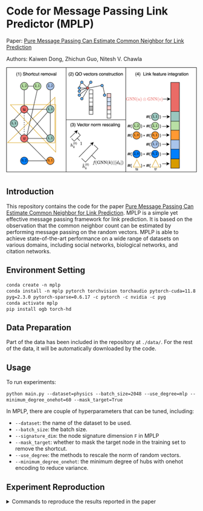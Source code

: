 # Code for Message Passing Link Predictor (MPLP)
Paper: [Pure Message Passing Can Estimate Common Neighbor for Link Prediction](https://arxiv.org/abs/2309.00976)

Authors: Kaiwen Dong, Zhichun Guo, Nitesh V. Chawla

![Framework of MPLP](misc/diagram-framework.png)

## Introduction
This repository contains the code for the paper [Pure Message Passing Can Estimate Common Neighbor for Link Prediction](https://arxiv.org/abs/2309.00976). MPLP is a simple yet effective message passing framework for link prediction. It is based on the observation that the common neighbor count can be estimated by performing message passing on the random vectors. MPLP is able to achieve state-of-the-art performance on a wide range of datasets on various domains, including social networks, biological networks, and citation networks.


## Environment Setting
```
conda create -n mplp
conda install -n mplp pytorch torchvision torchaudio pytorch-cuda=11.8 pyg=2.3.0 pytorch-sparse=0.6.17 -c pytorch -c nvidia -c pyg
conda activate mplp
pip install ogb torch-hd
```

## Data Preparation
Part of the data has been included in the repository at `./data/`. For the rest of the data, it will be automatically downloaded by the code.

## Usage

To run experiments:
```
python main.py --dataset=physics --batch_size=2048 --use_degree=mlp --minimum_degree_onehot=60 --mask_target=True
```

In MPLP, there are couple of hyperparameters that can be tuned, including:

- `--dataset`: the name of the dataset to be used.
- `--batch_size`: the batch size.
- `--signature_dim`: the node signature dimension `F` in MPLP
- `--mask_target`: whether to mask the target node in the training set to remove the shortcut.
- `--use_degree`: the methods to rescale the norm of random vectors.
- `--minimum_degree_onehot`: the minimum degree of hubs with onehot encoding to reduce variance.


## Experiment Reproduction

<details>
<summary>Commands to reproduce the results reported in the paper</summary>

### USAir
```
python main.py --dataset=USAir --xdp=0.8 --feat_dropout=0.2 --use_embedding=True --batch_size=512 --weight_decay=0.001 --use_degree=RA --lr=0.01 --batchnorm_affine=False
```
### NS
```
python main.py --dataset=NS --label_dropout=0.05 --use_feature=False --batch_size=512 --weight_decay=0.001 --use_degree=AA
```
### PB
```
python main.py --dataset=PB --label_dropout=0.05 --use_feature=False --use_embedding=True --batch_size=1024 --minimum_degree_onehot=100
```
### Yeast
```
python main.py --dataset=Yeast --xdp=0.8 --feat_dropout=0.6 --label_dropout=0.2 --use_embedding=True --batch_size=512 --lr=0.0015
```
### C.ele
```
python main.py --dataset=Celegans --xdp=0.8 --feat_dropout=0.05 --label_dropout=0.6 --use_embedding=True --batch_size=512 --weight_decay=0.001 --use_degree=mlp --lr=0.0015
```
### Power
```
python main.py --dataset=Power --xdp=0.8 --feat_dropout=0.05 --label_dropout=0.05 --use_embedding=True --batch_size=512 --weight_decay=0.001 --use_degree=mlp --lr=0.0015
```
### Router
```
python main.py --dataset=Router --xdp=0.8 --feat_dropout=0.6 --label_dropout=0.05 --use_embedding=True --batch_size=512 --weight_decay=0.01 --use_degree=mlp --lr=0.01 --batchnorm_affine=False
```
### E.coli
```
python main.py --dataset=Ecoli --xdp=0.8 --feat_dropout=0.2 --label_dropout=0.6 --use_embedding=True --batch_size=512 --lr=0.0015
```
### CS
```
python main.py --dataset=cs --xdp=0.5 --feat_dropout=0.2 --label_dropout=0.2 --batch_size=2048 --minimum_degree_onehot=60 --lr=0.01 --encoder=puregcn --patience=40
```
### Physics
```
python main.py --dataset=physics --xdp=0.1 --label_dropout=0.6 --batch_size=2048 --use_degree=mlp --minimum_degree_onehot=60 --batchnorm_affine=False --patience=40
```
### Computers
```
python main.py --dataset=computers --xdp=0.1 --feat_dropout=0.05 --label_dropout=0.6 --batch_size=2048 --use_degree=mlp --minimum_degree_onehot=100 --patience=40
```
### Photo
```
python main.py --dataset=photos --xdp=0.1 --feat_dropout=0.05 --label_dropout=0.05 --batch_size=2048 --use_degree=mlp --patience=40
```
### Collab
```
python main.py --dataset=ogbl-collab --batch_size=4096 --use_degree=mlp --patience=40 --log_steps=1 --minimum_degree_onehot=100 --year=2010 --use_valedges_as_input=True --xdp=0.5 --label_dropout=0.05 --lr=0.01 --signature_dim=2048
```
### Collab (no feat)
```
python main.py --dataset=ogbl-collab --use_feature=False --batch_size=8192 --mask_target=True --weight_decay=0 --use_degree=mlp --patience=40 --log_steps=1 --minimum_degree_onehot=50 --year=2010 --use_valedges_as_input=True --signature_dim=6000
```
[/logs/no_feat_ogbl-collab_jobID_769579_PID_606228_1690552809.log/]: #

</details>